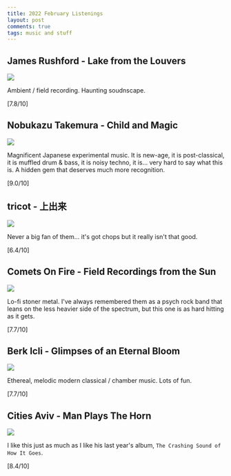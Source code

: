 ```yaml
---
title: 2022 February Listenings
layout: post
comments: true
tags: music and stuff
---
```


## James Rushford - Lake from the Louvers

  ![](https://f4.bcbits.com/img/a2307018495_16.jpg)

  Ambient / field recording. Haunting soudnscape.

  [7.8/10]

## Nobukazu Takemura - Child and Magic

  ![](https://lastfm.freetls.fastly.net/i/u/770x0/28bbd733c80c40a9b879d9c7eef03569.jpg)

  Magnificent Japanese experimental music. It is new-age, it is post-classical, it is muffled drum & bass, it is noisy techno, it is... very hard to say what this is. A hidden gem that deserves much more recognition.

  [9.0/10]

## tricot - 上出来

  ![](https://i.kfs.io/album/global/146945363,1v1/fit/500x500.jpg)

  Never a big fan of them... it's got chops but it really isn't that good.

  [6.4/10]

## Comets On Fire - Field Recordings from the Sun

  ![](https://f4.bcbits.com/img/a0277059141_16.jpg)

  Lo-fi stoner metal. I've always remembered them as a psych rock band that leans on the less heavier side of the spectrum, but this one is as hard hitting as it gets.

  [7.7/10]

## Berk Icli - Glimpses of an Eternal Bloom

  ![](https://f4.bcbits.com/img/a3066053426_16.jpg)

  Ethereal, melodic modern classical / chamber music. Lots of fun.

  [7.7/10]

## Cities Aviv - Man Plays The Horn

  ![](https://f4.bcbits.com/img/a0563050005_16.jpg)

  I like this just as much as I like his last year's album, `The Crashing Sound of How It Goes`.

  [8.4/10]
